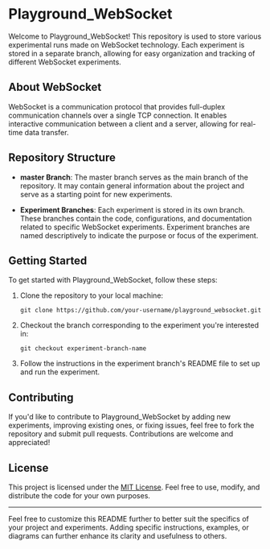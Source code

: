 # Playground_WebSocket

Welcome to Playground_WebSocket! This repository is used to store various experimental runs made on WebSocket technology. Each experiment is stored in a separate branch, allowing for easy organization and tracking of different WebSocket experiments.

## About WebSocket

WebSocket is a communication protocol that provides full-duplex communication channels over a single TCP connection. It enables interactive communication between a client and a server, allowing for real-time data transfer.

## Repository Structure

- **master Branch**: The master branch serves as the main branch of the repository. It may contain general information about the project and serve as a starting point for new experiments.

- **Experiment Branches**: Each experiment is stored in its own branch. These branches contain the code, configurations, and documentation related to specific WebSocket experiments. Experiment branches are named descriptively to indicate the purpose or focus of the experiment.

## Getting Started

To get started with Playground_WebSocket, follow these steps:

1. Clone the repository to your local machine:

   ```
   git clone https://github.com/your-username/playground_websocket.git
   ```

2. Checkout the branch corresponding to the experiment you're interested in:

   ```
   git checkout experiment-branch-name
   ```

3. Follow the instructions in the experiment branch's README file to set up and run the experiment.

## Contributing

If you'd like to contribute to Playground_WebSocket by adding new experiments, improving existing ones, or fixing issues, feel free to fork the repository and submit pull requests. Contributions are welcome and appreciated!

## License

This project is licensed under the [MIT License](LICENSE). Feel free to use, modify, and distribute the code for your own purposes.

---

Feel free to customize this README further to better suit the specifics of your project and experiments. Adding specific instructions, examples, or diagrams can further enhance its clarity and usefulness to others.
